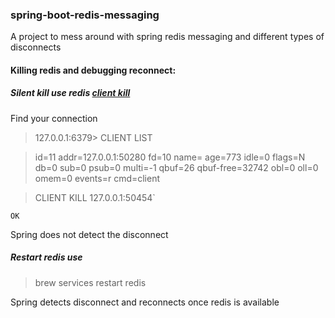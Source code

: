 ### spring-boot-redis-messaging
A project to mess around with spring redis messaging and different types of disconnects

#### Killing redis and debugging reconnect:

##### Silent kill use redis [client kill](https://redis.io/commands/client-kill)

Find your connection
> 127.0.0.1:6379> CLIENT LIST

> id=11 addr=127.0.0.1:50280 fd=10 name= age=773 idle=0 flags=N db=0 sub=0 psub=0 multi=-1 qbuf=26 qbuf-free=32742 obl=0 oll=0 omem=0 events=r cmd=client


> CLIENT KILL 127.0.0.1:50454`

`OK`

Spring does not detect the disconnect
 
##### Restart redis use 
> brew services restart redis

Spring detects disconnect and reconnects once redis is available
